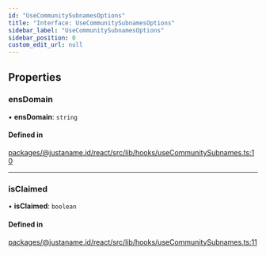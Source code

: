 ```yaml
---
id: "UseCommunitySubnamesOptions"
title: "Interface: UseCommunitySubnamesOptions"
sidebar_label: "UseCommunitySubnamesOptions"
sidebar_position: 0
custom_edit_url: null
---
```


## Properties

### ensDomain

• **ensDomain**: `string`

#### Defined in

[packages/@justaname.id/react/src/lib/hooks/useCommunitySubnames.ts:10](https://github.com/JustaName-id/JustaName-sdk/blob/610ce53/packages/@justaname.id/react/src/lib/hooks/useCommunitySubnames.ts#L10)

___

### isClaimed

• **isClaimed**: `boolean`

#### Defined in

[packages/@justaname.id/react/src/lib/hooks/useCommunitySubnames.ts:11](https://github.com/JustaName-id/JustaName-sdk/blob/610ce53/packages/@justaname.id/react/src/lib/hooks/useCommunitySubnames.ts#L11)

